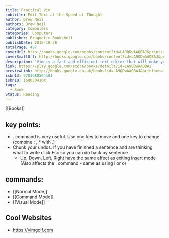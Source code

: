```yaml
---
title: Practical Vim
subtitle: Edit Text at the Speed of Thought
author: Drew Neil
authors: Drew Neil
category: Computers
categories: Computers
publisher: Pragmatic Bookshelf
publishDate: 2015-10-28
totalPage: 487
coverUrl: http://books.google.com/books/content?id=LA9QDwAAQBAJ&printsec=frontcover&img=1&zoom=1&edge=curl&source=gbs_api
coverSmallUrl: http://books.google.com/books/content?id=LA9QDwAAQBAJ&printsec=frontcover&img=1&zoom=5&edge=curl&source=gbs_api
description: "Vim is a fast and efficient text editor that will make you a faster and more efficient developer. It's available on almost every OS, and if you master the techniques in this book, you'll never need another text editor. In more than 120 Vim tips, you'll quickly learn the editor's core functionality and tackle your trickiest editing and writing tasks. This beloved bestseller has been revised and updated to Vim 7.4 and includes three brand-new tips and five fully revised tips. A highly configurable, cross-platform text editor, Vim is a serious tool for programmers, web developers, and sysadmins who want to raise their game. No other text editor comes close to Vim for speed and efficiency; it runs on almost every system imaginable and supports most coding and markup languages. Learn how to edit text the &quot;Vim way&quot;: complete a series of repetitive changes with The Dot Formula using one keystroke to strike the target, followed by one keystroke to execute the change. Automate complex tasks by recording your keystrokes as a macro. Discover the &quot;very magic&quot; switch that makes Vim's regular expression syntax more like Perl's. Build complex patterns by iterating on your search history. Search inside multiple files, then run Vim's substitute command on the result set for a project-wide search and replace. All without installing a single plugin! Three new tips explain how to run multiple ex commands as a batch, autocomplete sequences of words, and operate on a complete search match. Practical Vim, Second Edition will show you new ways to work with Vim 7.4 more efficiently, whether you're a beginner or an intermediate Vim user. All this, without having to touch the mouse. What You Need: Vim version 7.4"
link: https://play.google.com/store/books/details?id=LA9QDwAAQBAJ
previewLink: http://books.google.co.uk/books?id=LA9QDwAAQBAJ&printsec=frontcover&dq=vim&hl=&as_pt=BOOKS&cd=2&source=gbs_api
isbn13: 9781680504101
isbn10: 168050410X
tags:
  - Book
Status: Reading
---
```

[[Books]]
## key points:
- . command is very useful. Use one key to move and one key to change (combine ; , * with .)
- Chunk your undos. If you have finished a sentence and are thinking what to write click Esc so you can do back by sentence
	- Up, Down, Left, Right have the same affect as exiting insert mode (Also affects the . command - same as using i or o)
## commands:
- [[Normal Mode]]
- [[Command Mode]]
- [[Visual Mode]]

## Cool Websites
- https://vimgolf.com